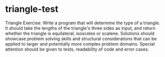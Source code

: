 # triangle-test
Triangle Exercise: 
Write a program that will determine the type of a triangle.
It should take the lengths of the triangle's three sides as input, and return whether the triangle is
equilateral, isosceles or scalene. 
Solutions should showcase problem solving skills and structural considerations that can be applied to larger and 
potentially more complex problem domains.  Special attention should be given to tests, readability of code and error cases.
